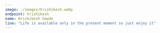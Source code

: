 ```yaml
---
image: ./images/hrishikesh.webp
endpoint: hrishikesh
name: Hrishikesh Gawde
line: "Life is available only in the present moment so just enjoy it"
---
```

